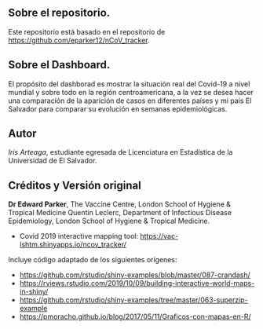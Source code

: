 ## Sobre el repositorio.

Este repositorio está basado en el repositorio de https://github.com/eparker12/nCoV_tracker.

## Sobre el Dashboard.
El propósito del dashborad es mostrar la situación real del Covid-19 a nivel mundial y sobre todo en la región centroamericana, a la vez se desea hacer una comparación de la aparición de casos en diferentes países y mi país El Salvador para comparar su evolución en semanas epidemiológicas. 


## Autor

*Iris Arteaga*, estudiante egresada de Licenciatura en Estadística de la Universidad de El Salvador. 


## Créditos y Versión original

**Dr Edward Parker**, The Vaccine Centre, London School of Hygiene & Tropical Medicine Quentin Leclerc, Department of Infectious Disease Epidemiology, London School of Hygiene & Tropical Medicine.
- Covid 2019 interactive mapping tool: https://vac-lshtm.shinyapps.io/ncov_tracker/

Incluye código adaptado de los siguientes orígenes:

- https://github.com/rstudio/shiny-examples/blob/master/087-crandash/
- https://rviews.rstudio.com/2019/10/09/building-interactive-world-maps-in-shiny/
- https://github.com/rstudio/shiny-examples/tree/master/063-superzip-example
- https://pmoracho.github.io/blog/2017/05/11/Graficos-con-mapas-en-R/
